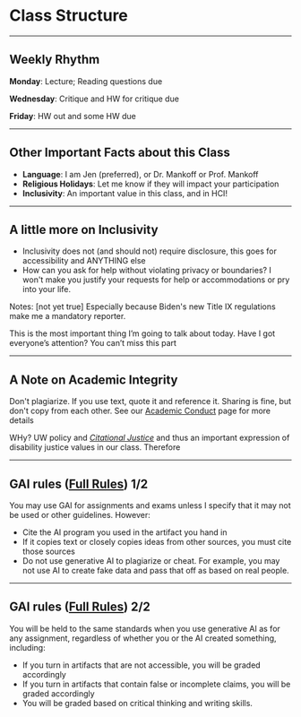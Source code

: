 <!-- .slide: data-background="#003333" -->
# Class Structure

---
## Weekly Rhythm

**Monday**: Lecture; Reading questions due

**Wednesday**: Critique and HW for critique due

**Friday**: HW out and some HW due 


---
## Other Important Facts about this Class

- **Language**:  I am Jen (preferred), or Dr. Mankoff or Prof. Mankoff
- **Religious Holidays**: Let me know if they will impact your participation
- **Inclusivity**: An important value in this class, and in HCI!

---
## A little more on Inclusivity

- Inclusivity does not (and should not) require disclosure, this goes for accessibility and ANYTHING else
- How can you ask for help without violating privacy or boundaries? I won't make you justify your requests for help or accommodations or pry into your life. 

Notes:
[not yet true] Especially because Biden's new Title IX regulations make me a mandatory reporter.

This is the most important thing I’m going to talk about today. Have I got everyone’s attention? You can’t miss this part

---
## A Note on Academic Integrity

Don't plagiarize. If you use text, quote it and reference it. Sharing is fine, but don't copy from each other. See our [Academic Conduct](academic-conduct.html) page for more details

WHy? UW policy and [*Citational Justice*](https://www.nature.com/articles/d41586-022-00793-1)  and thus an important expression of disability justice values in our class. Therefore



---
## GAI rules ([Full Rules](academic-conduct.html#generative-ai)) 1/2

You may use GAI for assignments and exams unless I specify that it may not be used or other guidelines. However:

- Cite the AI program you used in the artifact you hand in
- If it copies  text or closely copies ideas from other sources, you must cite those sources
- Do not use generative AI to plagiarize or cheat. For example, you may not use AI to create fake data and pass that off as based on real people. 

---
## GAI rules ([Full Rules](academic-conduct.html#generative-ai)) 2/2

You will be held to the same standards when you use generative AI as for any assignment, regardless of whether you or the AI created something, including:

- If you turn in artifacts that are not accessible, you will be graded accordingly
- If you turn in artifacts that contain false or incomplete claims, you will be graded accordingly
- You will be graded based on critical thinking and writing skills.



